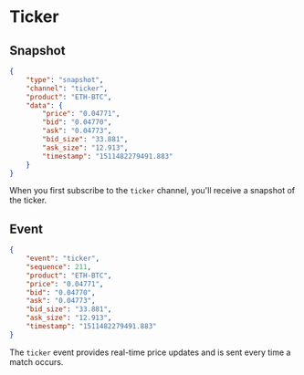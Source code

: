 # Ticker

## Snapshot

```json
{
	"type": "snapshot",
	"channel": "ticker",
	"product": "ETH-BTC",
	"data": {
		"price": "0.04771",
		"bid": "0.04770",
		"ask": "0.04773",
		"bid_size": "33.881",
		"ask_size": "12.913",
		"timestamp": "1511482279491.883"
	}
}
```

When you first subscribe to the `ticker` channel, you'll receive a snapshot of the ticker.

## Event

```json
{
	"event": "ticker",
	"sequence": 211,
	"product": "ETH-BTC",
	"price": "0.04771",
	"bid": "0.04770",
	"ask": "0.04773",
	"bid_size": "33.881",
	"ask_size": "12.913",
	"timestamp": "1511482279491.883"
}
```

The `ticker` event provides real-time price updates and is sent every time a match occurs.